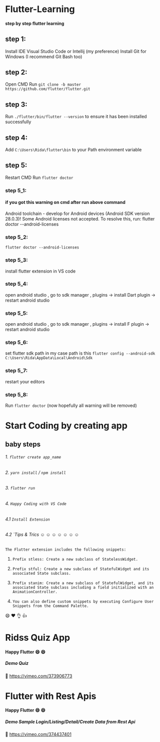 # Flutter-Learning

#### step by step flutter learning

## step 1:
Install IDE Visual Studio Code or Intellij (my preference)
Install Git for Windows (I recommend Git Bash too)

## step 2:
Open CMD
Run `git clone -b master https://github.com/flutter/flutter.git`

## step 3:
Run `./flutter/bin/flutter --version` to ensure it has been installed successfully

## step 4:
Add `C:\Users\Rida\flutter\bin` to your Path environment variable

## step 5:
Restart CMD
Run `flutter doctor`

### step 5_1:
#### if you got this warning on cmd after run above command

Android toolchain - develop for Android devices (Android SDK version 28.0.3)! Some Android licenses not accepted.  To resolve this, run: flutter doctor --android-licenses

### step 5_2:
 `flutter doctor --android-licenses`

### step 5_3:
install flutter extension in VS code

### step 5_4:
open android studio , go to sdk manager , plugins -> install Dart plugin -> restart android studio

### step 5_5:
open android studio , go to sdk manager , plugins -> install F plugin -> restart android studio

### step 5_6:
set flutter sdk path in my case path is this 
`flutter config --android-sdk C:\Users\Rida\AppData\Local\Android\Sdk`

### step 5_7:
restart your editors

### step 5_8:
Run `flutter doctor` (now hopefully all warning will be removed)

# Start Coding by creating app

## baby steps

###### 1. `flutter create app_name`
###### 2. `yarn install` / `npm install`
###### 3. `flutter run`
###### 4. `Happy Coding with VS Code`
###### 4.1 `Install Extension`

###### 4.2 `Tips & Trics  ☺️ ☺️ ☺️ ☺️ ☺️ ☺️ ☺️ 

`The Flutter extension includes the following snippets:`

1. `Prefix stless: Create a new subclass of StatelessWidget.`

2. `Prefix stful: Create a new subclass of StatefulWidget and its associated State subclass.`

3. `Prefix stanim: Create a new subclass of StatefulWidget, and its associated State subclass including a field initialized with an AnimationController.`

4. `You can also define custom snippets by executing Configure User Snippets from the Command Palette.` 


  😄  ❤️  👌  👍 






# Ridss Quiz App

#### Happy Flutter :smile: :smile:

##### Demo Quiz 

:link: https://vimeo.com/373906773

# Flutter with Rest Apis

#### Happy Flutter :smile: :smile:

##### Demo Sample Login/Listing/Detail/Create Data from Rest Api 

:link: https://vimeo.com/374437401